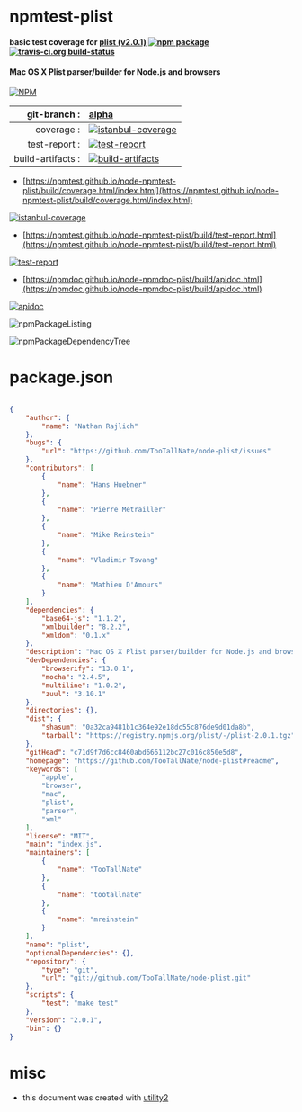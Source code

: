 # npmtest-plist

#### basic test coverage for  [plist (v2.0.1)](https://github.com/TooTallNate/node-plist#readme)  [![npm package](https://img.shields.io/npm/v/npmtest-plist.svg?style=flat-square)](https://www.npmjs.org/package/npmtest-plist) [![travis-ci.org build-status](https://api.travis-ci.org/npmtest/node-npmtest-plist.svg)](https://travis-ci.org/npmtest/node-npmtest-plist)

#### Mac OS X Plist parser/builder for Node.js and browsers

[![NPM](https://nodei.co/npm/plist.png?downloads=true&downloadRank=true&stars=true)](https://www.npmjs.com/package/plist)

| git-branch : | [alpha](https://github.com/npmtest/node-npmtest-plist/tree/alpha)|
|--:|:--|
| coverage : | [![istanbul-coverage](https://npmtest.github.io/node-npmtest-plist/build/coverage.badge.svg)](https://npmtest.github.io/node-npmtest-plist/build/coverage.html/index.html)|
| test-report : | [![test-report](https://npmtest.github.io/node-npmtest-plist/build/test-report.badge.svg)](https://npmtest.github.io/node-npmtest-plist/build/test-report.html)|
| build-artifacts : | [![build-artifacts](https://npmtest.github.io/node-npmtest-plist/glyphicons_144_folder_open.png)](https://github.com/npmtest/node-npmtest-plist/tree/gh-pages/build)|

- [https://npmtest.github.io/node-npmtest-plist/build/coverage.html/index.html](https://npmtest.github.io/node-npmtest-plist/build/coverage.html/index.html)

[![istanbul-coverage](https://npmtest.github.io/node-npmtest-plist/build/screenCapture.buildCi.browser.%252Ftmp%252Fbuild%252Fcoverage.lib.html.png)](https://npmtest.github.io/node-npmtest-plist/build/coverage.html/index.html)

- [https://npmtest.github.io/node-npmtest-plist/build/test-report.html](https://npmtest.github.io/node-npmtest-plist/build/test-report.html)

[![test-report](https://npmtest.github.io/node-npmtest-plist/build/screenCapture.buildCi.browser.%252Ftmp%252Fbuild%252Ftest-report.html.png)](https://npmtest.github.io/node-npmtest-plist/build/test-report.html)

- [https://npmdoc.github.io/node-npmdoc-plist/build/apidoc.html](https://npmdoc.github.io/node-npmdoc-plist/build/apidoc.html)

[![apidoc](https://npmdoc.github.io/node-npmdoc-plist/build/screenCapture.buildCi.browser.%252Ftmp%252Fbuild%252Fapidoc.html.png)](https://npmdoc.github.io/node-npmdoc-plist/build/apidoc.html)

![npmPackageListing](https://npmtest.github.io/node-npmtest-plist/build/screenCapture.npmPackageListing.svg)

![npmPackageDependencyTree](https://npmtest.github.io/node-npmtest-plist/build/screenCapture.npmPackageDependencyTree.svg)



# package.json

```json

{
    "author": {
        "name": "Nathan Rajlich"
    },
    "bugs": {
        "url": "https://github.com/TooTallNate/node-plist/issues"
    },
    "contributors": [
        {
            "name": "Hans Huebner"
        },
        {
            "name": "Pierre Metrailler"
        },
        {
            "name": "Mike Reinstein"
        },
        {
            "name": "Vladimir Tsvang"
        },
        {
            "name": "Mathieu D'Amours"
        }
    ],
    "dependencies": {
        "base64-js": "1.1.2",
        "xmlbuilder": "8.2.2",
        "xmldom": "0.1.x"
    },
    "description": "Mac OS X Plist parser/builder for Node.js and browsers",
    "devDependencies": {
        "browserify": "13.0.1",
        "mocha": "2.4.5",
        "multiline": "1.0.2",
        "zuul": "3.10.1"
    },
    "directories": {},
    "dist": {
        "shasum": "0a32ca9481b1c364e92e18dc55c876de9d01da8b",
        "tarball": "https://registry.npmjs.org/plist/-/plist-2.0.1.tgz"
    },
    "gitHead": "c71d9f7d6cc8460abd666112bc27c016c850e5d8",
    "homepage": "https://github.com/TooTallNate/node-plist#readme",
    "keywords": [
        "apple",
        "browser",
        "mac",
        "plist",
        "parser",
        "xml"
    ],
    "license": "MIT",
    "main": "index.js",
    "maintainers": [
        {
            "name": "TooTallNate"
        },
        {
            "name": "tootallnate"
        },
        {
            "name": "mreinstein"
        }
    ],
    "name": "plist",
    "optionalDependencies": {},
    "repository": {
        "type": "git",
        "url": "git://github.com/TooTallNate/node-plist.git"
    },
    "scripts": {
        "test": "make test"
    },
    "version": "2.0.1",
    "bin": {}
}
```



# misc
- this document was created with [utility2](https://github.com/kaizhu256/node-utility2)
